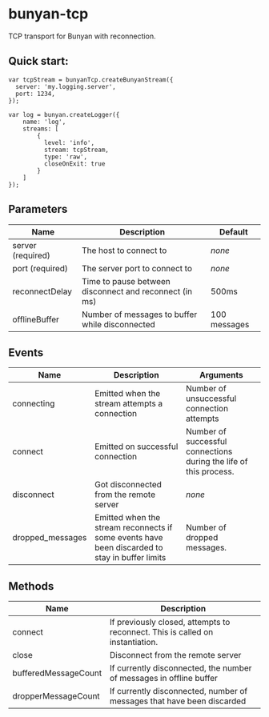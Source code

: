 # bunyan-tcp
TCP transport for Bunyan with reconnection.

## Quick start:

```{javascript}
var tcpStream = bunyanTcp.createBunyanStream({
  server: 'my.logging.server',
  port: 1234,
});

var log = bunyan.createLogger({
    name: 'log',
    streams: [
        {
          level: 'info',
          stream: tcpStream,
          type: 'raw',
          closeOnExit: true
        }
    ]
});

```

## Parameters
| Name | Description | Default |
|------|-------------|---------|
| server (required) | The host to connect to | _none_ |
| port (required) | The server port to connect to | _none_ | 
| reconnectDelay | Time to pause between disconnect and reconnect (in ms) | 500ms | 
| offlineBuffer | Number of messages to buffer while disconnected | 100 messages |


## Events
| Name | Description | Arguments
|------|-------------|----------|
| connecting | Emitted when the stream attempts a connection | Number of unsuccessful connection attempts
| connect | Emitted on successful connection | Number of successful connections during the life of this process.
| disconnect | Got disconnected from the remote server | _none_
| dropped_messages | Emitted when the stream reconnects if some events have been discarded to stay in buffer limits | Number of dropped messages.

## Methods
| Name | Description
|------|------------|
| connect | If previously closed, attempts to reconnect. This is called on instantiation.
| close | Disconnect from the remote server
| bufferedMessageCount | If currently disconnected, the number of messages in offline buffer
| dropperMessageCount | If currently disconnected, number of messages that have been discarded


